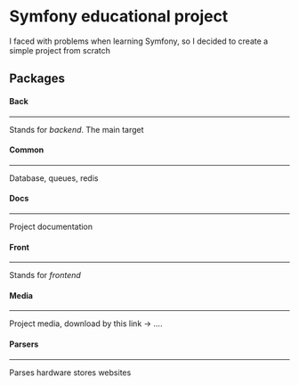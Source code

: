 # Symfony educational project

I faced with problems when learning Symfony, so I decided to create a simple project from scratch


## Packages


#### Back
-----

Stands for *backend*. The main target

#### Common
-----

Database, queues, redis

#### Docs
-----

Project documentation

#### Front
-----

Stands for *frontend*

#### Media
-----

Project media, download by this link -> ....

#### Parsers
-----

Parses hardware stores websites

